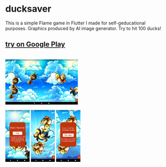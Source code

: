 # ducksaver

This is a simple Flame game in Flutter I made for self-geducational purposes. Graphics produced by AI image generator. Try to hit 100 ducks!

## [try on Google Play](https://play.google.com/store/apps/details?id=com.groznee.ducksaver)

<br>

<img src="docs/screen_4.webp" alt="Screenshot 4" width="45%" />

<img src="docs/screen_1.webp" alt="Screenshot 1" width="15%" /> <img src="docs/screen_2.webp" alt="Screenshot 2" width="15%" /> <img src="docs/screen_3.webp" alt="Screenshot 3" width="15%" />



